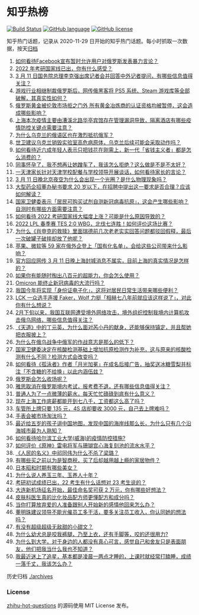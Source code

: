 # 知乎热榜
[![Build Status](https://github.com/ToWeLong/zhihu-hot-questions/workflows/CI/badge.svg)](https://github.com/ToWeLong/zhihu-hot-questions/actions)
[![GitHub language](https://img.shields.io/badge/language-golang-orange.svg)](https://golang.org/)
[![GitHub license](https://img.shields.io/github/license/ToWeLong/zhihu-hot-questions)](https://github.com/ToWeLong/zhihu-hot-questions/blob/main/LICENSE)

知乎热门话题，记录从 2020-11-29 日开始的知乎热门话题。每小时抓取一次数据，按天[归档](./archives)

<!-- BEGIN -->

1. [如何看待Facebook宣布暂时允许用户对俄罗斯发表暴力言论？](https://www.zhihu.com/question/521279181)
1. [2022 年考研国家线已出，你有什么感受？](https://www.zhihu.com/question/521334064)
1. [3 月 11 日国务院总理李克强出席记者会并回答中外记者提问，有哪些信息值得关注？](https://www.zhihu.com/question/521193261)
1. [游戏行业相继制裁俄罗斯后，网传俄黑客将 PS5 系统、Steam 游戏库等全部破解，其真实性如何？](https://www.zhihu.com/question/521126392)
1. [俄罗斯黄金被伦敦市场拒之门外 所有黄金冶炼商的认证资格均被暂停，这会造成哪些影响？](https://www.zhihu.com/question/520693872)
1. [上海本次疫情主要由漕溪北路华亭宾馆存在管理漏洞导致，隔离酒店有哪些疫情防控关键点需要注意？](https://www.zhihu.com/question/521332302)
1. [为什么乌克兰的俄语区也在激烈抵抗俄军？](https://www.zhihu.com/question/520395361)
1. [世卫建议乌克兰销毁实验室高危病原体，乌克兰后续可能会采取动作吗？](https://www.zhihu.com/question/521288756)
1. [如何看待近六成年轻人表示只把钱花在刚需上，新一代「省钱主义者」都是怎么消费的？](https://www.zhihu.com/question/521132841)
1. [同事怀孕了，我不想再让她蹭车了，我该怎么拒绝？这么做是不是不太好？](https://www.zhihu.com/question/423335938)
1. [一天津家长针对天津学校配餐与学校领导开展谈话，如何看待家长的言论？](https://www.zhihu.com/question/520942575)
1. [3 月 11 日晚北京夜空为什么会出现一个光圈？是什么物理现象吗？](https://www.zhihu.com/question/521365547)
1. [大型药企招董办秘书要求 20 岁以下，在招聘中提出这一要求是否合理？应该如何解读？](https://www.zhihu.com/question/520894412)
1. [国家卫健委表示「居民可购买试剂自测新冠病毒抗原」，这会产生哪些影响？自测时有哪些方面需要注意？](https://www.zhihu.com/question/521360831)
1. [如何看待 2022 考研国家线大幅度上涨？可能是什么原因导致的？](https://www.zhihu.com/question/521343713)
1. [2022 LPL 春季赛 TES 2:0 WBG，北伐七连胜！如何评价这场比赛？](https://www.zhihu.com/question/521363837)
1. [为什么《肖申克的救赎》里面瑞德前几次老老实实回答问题都驳回假释，最后一次破罐子破摔却放了他呢？](https://www.zhihu.com/question/387660850)
1. [苹果、微软等 59 家在俄外企登上「国有化名单」，会给这些公司带来什么影响？](https://www.zhihu.com/question/521280979)
1. [官方回应网传 3 月 11 日晚上海封城消息不属实，目前上海的真实情况是怎样的？](https://www.zhihu.com/question/521370060)
1. [如果你有能随时掏出八百元的超能力，你会怎么使用？](https://www.zhihu.com/question/520832942)
1. [Omicron 能终止新冠病毒的大流行吗？](https://www.zhihu.com/question/517621543)
1. [我国今年将实现「身份证电子化」，这将对居民日常生活带来哪些便利？](https://www.zhihu.com/question/521300342)
1. [LCK 一众选手声援 Faker，Wolf 力挺「相赫七八年前就应该这样说了」，对此你有什么想说？](https://www.zhihu.com/question/521324983)
1. [2月下旬以来，我国互联网遭受境外网络攻击，境外组织控制我境内计算机攻击俄乌网络，哪些信息值得关注？](https://www.zhihu.com/question/521313469)
1. [《天道》中的丁元英，为什么面对芮小丹的献身，还能够保持镇定，并且帮她把衣服披上？](https://www.zhihu.com/question/515232020)
1. [为什么在俄乌战争中俄军的作战意志是那么的低下？](https://www.zhihu.com/question/520227107)
1. [国家卫健委决定在核酸检测基础上增加抗原检测作为补充，这与原来的核酸检测有什么不同？检测方式会改变吗？](https://www.zhihu.com/question/521355336)
1. [如何看待《孤泳者》作者「月光加冕」在成名后接广告，抽奖送冰糖雪梨并标注「不含糖的不给换」以此内涵伍兹？](https://www.zhihu.com/question/521327890)
1. [俄罗斯会怎么收场呢？](https://www.zhihu.com/question/519991438)
1. [雅思取消在俄罗斯境内考试，报考费不退，还有哪些信息值得关注？](https://www.zhihu.com/question/521071969)
1. [普通人为了一点微薄的薪水，每天忙忙碌碌到底有什么意义？](https://www.zhihu.com/question/521099519)
1. [现在上海工作底薪都能开到七八千，工资都这么高了吗？](https://www.zhihu.com/question/519477549)
1. [车管所上牌只要 135 元，4S 店却要收 3000 元，自己去上牌难吗？](https://www.zhihu.com/question/332129046)
1. [手表会被市场淘汰吗？](https://www.zhihu.com/question/448523283)
1. [最近给五岁的孩子讲中国地图，发现中国的海岸线那么长，为什么只有几个沿海城市最为人熟知？](https://www.zhihu.com/question/519593614)
1. [如何看待哈尔滨工业大学(威海)的疫情防控措施?](https://www.zhihu.com/question/520977416)
1. [如何评价《原神》雷电将军与珊瑚宫心海复刻池的流水水平？](https://www.zhihu.com/question/521232155)
1. [《人民的名义》中祁同伟为什么不杀了梁璐？](https://www.zhihu.com/question/520014723)
1. [有哪些买之前以为是智商税，买了后却越用越上瘾的家居物件？](https://www.zhihu.com/question/475111568)
1. [日本昭和时期有哪些美女？](https://www.zhihu.com/question/433573720)
1. [为什么说人养玉三年、玉养人十年？](https://www.zhihu.com/question/442605717)
1. [考研初试成绩已出，22 考生有什么话想对 23 考生说的？](https://www.zhihu.com/question/521283114)
1. [大连新机场征名开始，最佳命名奖可获 2 万元，你有哪些好想法？](https://www.zhihu.com/question/521142984)
1. [皮肤科医生真的比化妆品配方师更懂配方和成分吗？](https://www.zhihu.com/question/519287657)
1. [当你打算放弃爱的人准备跟别人开始新的感情他回来怎么办？](https://www.zhihu.com/question/521260522)
1. [董明珠建议领导不能光催员工多干活，要多关注员工收入，你认同她的想法吗？](https://www.zhihu.com/question/521283854)
1. [有没有超级超级无敌甜的小甜文？](https://www.zhihu.com/question/508043395)
1. [为什么幼犬总是咬我裤腿，乃至上衣，还有手脚等，咬的还很用力?](https://www.zhihu.com/question/519780327)
1. [为什么到大学，对于身边的人都没有真心可言，感觉自己和舍友只是表面朋友，他们把我当什么我也不知道？](https://www.zhihu.com/question/520628331)
1. [我最近迷上了追星，基本都是凌晨一两点才睡的，上课时就经常打瞌睡，成绩一落千丈，我该怎么办？](https://www.zhihu.com/question/521015369)

<!-- END -->

历史归档 [./archives](./archives)


### License
[zhihu-hot-questions](https://github.com/towelong/zhihu-hot-questions) 的源码使用 MIT License 发布。